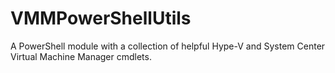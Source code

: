 # VMMPowerShellUtils
A PowerShell module with a collection of helpful Hype-V and System Center Virtual Machine Manager cmdlets.
